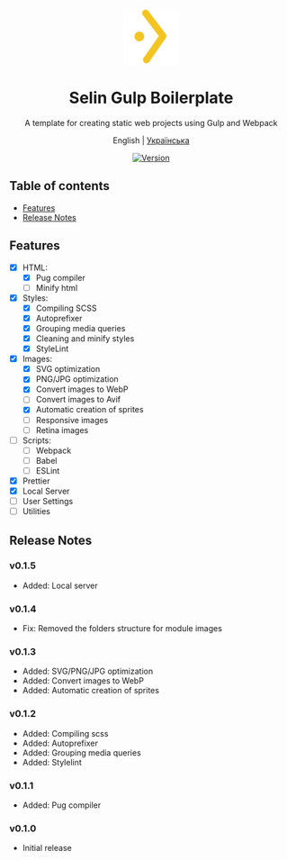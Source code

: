 <div align="center"><img src="./logo.svg" alt="SelinCodes logo" width="100" />

# Selin Gulp Boilerplate

A template for creating static web projects using Gulp and Webpack

English | [Українська](/readme-ua.md)

[![Version](https://img.shields.io/badge/Version-0.1.5-blue.svg)](https://github.com/selincodes/)

</div>

## Table of contents

- [Features](#features)
- [Release Notes](#release-notes)

## Features

- [x] HTML:
  - [x] Pug compiler
  - [ ] Minify html
- [x] Styles:
  - [x] Compiling SCSS
  - [x] Autoprefixer
  - [x] Grouping media queries
  - [x] Cleaning and minify styles
  - [x] StyleLint
- [x] Images:
  - [x] SVG optimization
  - [x] PNG/JPG optimization
  - [x] Convert images to WebP
  - [ ] Convert images to Avif
  - [x] Automatic creation of sprites
  - [ ] Responsive images
  - [ ] Retina images
- [ ] Scripts:
  - [ ] Webpack
  - [ ] Babel
  - [ ] ESLint
- [x] Prettier
- [x] Local Server
- [ ] User Settings
- [ ] Utilities

## Release Notes

### v0.1.5

- Added: Local server

### v0.1.4

- Fix: Removed the folders structure for module images

### v0.1.3

- Added: SVG/PNG/JPG optimization
- Added: Convert images to WebP
- Added: Automatic creation of sprites

### v0.1.2

- Added: Compiling scss
- Added: Autoprefixer
- Added: Grouping media queries
- Added: Stylelint

### v0.1.1

- Added: Pug compiler

### v0.1.0

- Initial release
